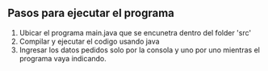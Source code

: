 ## Pasos para ejecutar el programa

1. Ubicar el programa main.java que se encunetra dentro del folder 'src'
2. Compilar y ejecutar el codigo usando java
3. Ingresar los datos pedidos solo por la consola y uno por uno mientras el programa vaya indicando.
